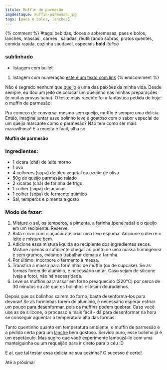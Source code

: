 ```yaml
---
titulo: Muffin de parmesão
imgdestaque: muffin-parmesao.jpg
tags: [paes e bolos, lanches]
---
```

{% comment %}
#tags: bebidas, doces e sobremesas, paes e bolos, lanches, massas , carnes , saladas, reutilizando sobras, pratos quentes, comida rapida, cozinha saudavel, especiais
**bold**
*italico*
### sublinhado
* listagem com bullet
1. listagem com numeração
[este é um texto com link](https://www.enderecodolink.com)
{% endcomment %}

Não é segredo nenhum que [queijo](http://paneladepau.com.br/torta-cremosa-de-queijo/) é uma das paixões da minha vida. Desde sempre, eu dou um jeito de colocar um queijinho nas minhas preparações (e muitas provas haha). O teste mais recente foi a fantástica pedida de hoje: o muffin de parmesão. 

Pra começo de conversa, mesmo sem queijo, muffin é sempre uma delícia. Então, imagina juntar esse bolinho leve e gostoso com o sabor especial de um queijo marcante como o parmesão? Não tem como ser mais maravilhoso! E a receita é fácil, olha só:

**Muffin de parmesão**

### Ingredientes:

* 1 xícara (chá) de leite morno
* 1 ovo
* 4 colheres (sopa) de óleo vegetal ou azeite de oliva
* 50g de queijo parmesão ralado
* 2 xícaras (chá) de farinha de trigo
* 1 colher (sopa) de acúcar
* 1 colher (sopa) de fermento químico
* Sal, temperos e pimenta a gosto

### Modo de fazer: 

1. Misture o sal, os temperos, a pimenta, a farinha (peneirada) e o queijo em um recipiente. Reserve.
2. Bata o ovo com o açúcar até criar uma leve espuma. Adicione o óleo e o leite e misture bem. 
3. Adicione essa mistura líquida ao recipiente dos ingredientes secos. Misture apenas o suficiente chegar ao ponto de uma massa homogênea e sem grumos, evitando trabalhar demais a farinha.
4. Por último, incorpore o fermento à massa. 
5. Transfira a massa para forminhas de muffin (ou de cupcake). Se as formas forem de alumínio, é necessário untar. Caso sejam de silicone (veja a foto), não há necessidade.
6. Leve os muffins para assar em forno preaquecido (220°C) por cerca de 30 minutos ou até que os bolinhos estejam douradinhos. 

Depois que os bolinhos saírem do forno, basta desenformá-los para devorar! Se as forminhas forem de alumínio, é necessário esperar esfriar um pouco para desenformar, pois os muffins podem quebrar. Caso você use as de silicone, o processo é mais fácil - dá para desenformar na hora se conseguir aguentar a temperatura alta das formas. 

Tanto quentinho quanto em temperatura ambiente, o muffin de parmesão é a pedida certa para um [lanche](http://paneladepau.com.br/tags/lanches/) bem gostoso. Servido puro, esse bolinho já é um espetáculo. Mas sugiro que você experimente lambuzá-lo com uma manteiguinha ou um requeijão para ir direto para o céu :D

E aí, que tal testar essa delícia na sua cozinha? O sucesso é certo!

Até a próxima!